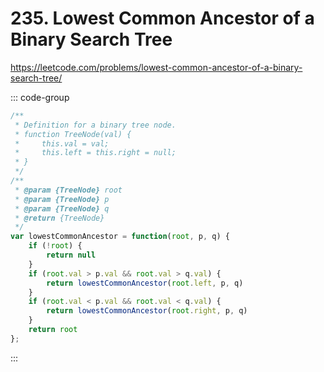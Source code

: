# 235. Lowest Common Ancestor of a Binary Search Tree

https://leetcode.com/problems/lowest-common-ancestor-of-a-binary-search-tree/

::: code-group

```js [JavaScript]
/**
 * Definition for a binary tree node.
 * function TreeNode(val) {
 *     this.val = val;
 *     this.left = this.right = null;
 * }
 */
/**
 * @param {TreeNode} root
 * @param {TreeNode} p
 * @param {TreeNode} q
 * @return {TreeNode}
 */
var lowestCommonAncestor = function(root, p, q) {
    if (!root) {
        return null
    }
    if (root.val > p.val && root.val > q.val) {
        return lowestCommonAncestor(root.left, p, q)
    }
    if (root.val < p.val && root.val < q.val) {
        return lowestCommonAncestor(root.right, p, q)
    }
    return root
};
```

:::
